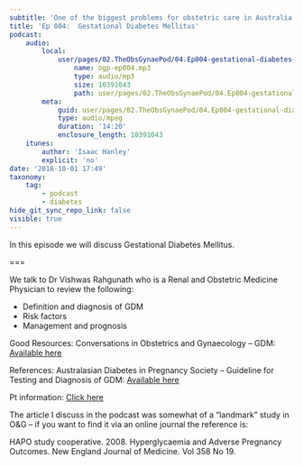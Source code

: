```yaml
---
subtitle: 'One of the biggest problems for obstetric care in Australia'
title: 'Ep 004:  Gestational Diabetes Mellitus'
podcast:
    audio:
        local:
            user/pages/02.TheObsGynaePod/04.Ep004-gestational-diabetes-mellitus/ogp-ep004.mp3:
                name: ogp-ep004.mp3
                type: audio/mp3
                size: 10391043
                path: user/pages/02.TheObsGynaePod/04.Ep004-gestational-diabetes-mellitus/ogp-ep004.mp3
        meta:
            guid: user/pages/02.TheObsGynaePod/04.Ep004-gestational-diabetes-mellitus/ogp-ep004.mp3
            type: audio/mpeg
            duration: '14:20'
            enclosure_length: 10391043
    itunes:
        author: 'Isaac Hanley'
        explicit: 'no'
date: '2018-10-01 17:49'
taxonomy:
    tag:
        - podcast
        - diabetes
hide_git_sync_repo_link: false
visible: true
---
```


In this episode we will discuss Gestational Diabetes Mellitus.

===

We talk to Dr Vishwas Rahgunath who is a Renal and Obstetric Medicine Physician to review the following:
* Definition and diagnosis of GDM
* Risk factors
* Management and prognosis

Good Resources:
Conversations in Obstetrics and Gynaecology – GDM: [Available here](https://cog.podbean.com/e/cog2-gestational-diabetes/)

References:
Australasian Diabetes in Pregnancy Society – Guideline for Testing and Diagnosis of GDM: [Available here](https://adips.org/downloads/2014ADIPSGDMGuidelinesV18.11.2014_000.pdf)

Pt information: [Click here](https://adips.org/resources-pregnancy-and-diabetes.asp)

The article I discuss in the podcast was somewhat of a “landmark” study in O&G – if you want to find it via an online journal the reference is:

HAPO study cooperative. 2008. Hyperglycaemia and Adverse Pregnancy Outcomes. New England Journal of Medicine. Vol 358 No 19.